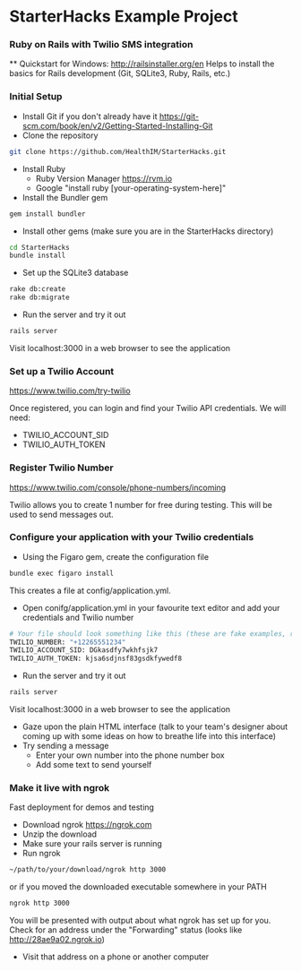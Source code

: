 # StarterHacks Example Project
### Ruby on Rails with Twilio SMS integration

** Quickstart for Windows: http://railsinstaller.org/en
Helps to install the basics for Rails development (Git, SQLite3, Ruby, Rails, etc.)

### Initial Setup

- Install Git if you don't already have it 
 https://git-scm.com/book/en/v2/Getting-Started-Installing-Git
- Clone the repository
```sh
git clone https://github.com/HealthIM/StarterHacks.git
```
- Install Ruby
	- Ruby Version Manager https://rvm.io
	- Google "install ruby [your-operating-system-here]"
- Install the Bundler gem
```sh
gem install bundler
```
- Install other gems (make sure you are in the StarterHacks directory)
```sh
cd StarterHacks
bundle install
```
- Set up the SQLite3 database
```sh
rake db:create
rake db:migrate
```
- Run the server and try it out
```sh
rails server
```
Visit localhost:3000 in a web browser to see the application

### Set up a Twilio Account

https://www.twilio.com/try-twilio

Once registered, you can login and find your Twilio API credentials. We will need:
- TWILIO_ACCOUNT_SID
- TWILIO_AUTH_TOKEN

### Register Twilio Number
https://www.twilio.com/console/phone-numbers/incoming

Twilio allows you to create 1 number for free during testing. This will be used to send messages out.

### Configure your application with your Twilio credentials

- Using the Figaro gem, create the configuration file
```sh
bundle exec figaro install
```
This creates a file at config/application.yml.

- Open conifg/application.yml in your favourite text editor and add your credentials and Twilio number
```sh
# Your file should look something like this (these are fake examples, replace with your own)
TWILIO_NUMBER: "+12265551234"
TWILIO_ACCOUNT_SID: DGkasdfy7wkhfsjk7
TWILIO_AUTH_TOKEN: kjsa6sdjnsf83gsdkfywedf8
```
- Run the server and try it out
```sh
rails server
```
Visit localhost:3000 in a web browser to see the application

- Gaze upon the plain HTML interface (talk to your team's designer about coming up with some ideas on how to breathe life into this interface)
- Try sending a message
	- Enter your own number into the phone number box
	- Add some text to send yourself 

### Make it live with ngrok

Fast deployment for demos and testing

- Download ngrok https://ngrok.com
- Unzip the download
- Make sure your rails server is running
- Run ngrok
```sh
~/path/to/your/download/ngrok http 3000
```
or if you moved the downloaded executable somewhere in your PATH
```sh
ngrok http 3000
```
You will be presented with output about what ngrok has set up for you. Check for an address under the "Forwarding" status (looks like http://28ae9a02.ngrok.io)

- Visit that address on a phone or another computer
